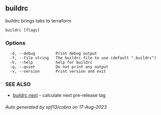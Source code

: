 ## buildrc

buildrc brings tabs to terraform

```
buildrc [flags]
```

### Options

```
  -d, --debug         Print debug output
  -f, --file string   The buildrc file to use (default ".buildrc")
  -h, --help          help for buildrc
  -q, --quiet         Do not print any output
  -v, --version       Print version and exit
```

### SEE ALSO

* [buildrc next](buildrc_next.md)	 - calculate next pre-release tag

###### Auto generated by spf13/cobra on 17-Aug-2023

